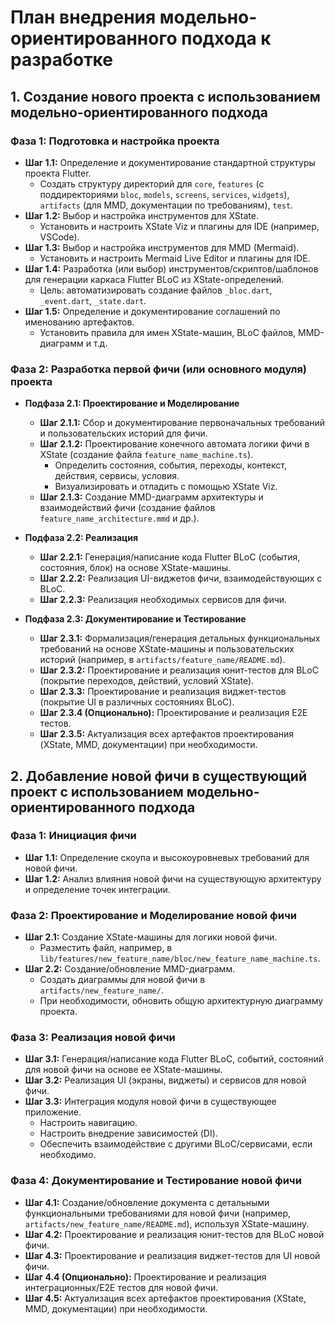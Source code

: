 # План внедрения модельно-ориентированного подхода к разработке

## 1. Создание нового проекта с использованием модельно-ориентированного подхода

### Фаза 1: Подготовка и настройка проекта
*   **Шаг 1.1:** Определение и документирование стандартной структуры проекта Flutter.
    *   Создать структуру директорий для `core`, `features` (с поддиректориями `bloc`, `models`, `screens`, `services`, `widgets`), `artifacts` (для MMD, документации по требованиям), `test`.
*   **Шаг 1.2:** Выбор и настройка инструментов для XState.
    *   Установить и настроить XState Viz и плагины для IDE (например, VSCode).
*   **Шаг 1.3:** Выбор и настройка инструментов для MMD (Mermaid).
    *   Установить и настроить Mermaid Live Editor и плагины для IDE.
*   **Шаг 1.4:** Разработка (или выбор) инструментов/скриптов/шаблонов для генерации каркаса Flutter BLoC из XState-определений.
    *   Цель: автоматизировать создание файлов `_bloc.dart`, `_event.dart`, `_state.dart`.
*   **Шаг 1.5:** Определение и документирование соглашений по именованию артефактов.
    *   Установить правила для имен XState-машин, BLoC файлов, MMD-диаграмм и т.д.

### Фаза 2: Разработка первой фичи (или основного модуля) проекта

*   **Подфаза 2.1: Проектирование и Моделирование**
    *   **Шаг 2.1.1:** Сбор и документирование первоначальных требований и пользовательских историй для фичи.
    *   **Шаг 2.1.2:** Проектирование конечного автомата логики фичи в XState (создание файла `feature_name_machine.ts`).
        *   Определить состояния, события, переходы, контекст, действия, сервисы, условия.
        *   Визуализировать и отладить с помощью XState Viz.
    *   **Шаг 2.1.3:** Создание MMD-диаграмм архитектуры и взаимодействий фичи (создание файлов `feature_name_architecture.mmd` и др.).

*   **Подфаза 2.2: Реализация**
    *   **Шаг 2.2.1:** Генерация/написание кода Flutter BLoC (события, состояния, блок) на основе XState-машины.
    *   **Шаг 2.2.2:** Реализация UI-виджетов фичи, взаимодействующих с BLoC.
    *   **Шаг 2.2.3:** Реализация необходимых сервисов для фичи.

*   **Подфаза 2.3: Документирование и Тестирование**
    *   **Шаг 2.3.1:** Формализация/генерация детальных функциональных требований на основе XState-машины и пользовательских историй (например, в `artifacts/feature_name/README.md`).
    *   **Шаг 2.3.2:** Проектирование и реализация юнит-тестов для BLoC (покрытие переходов, действий, условий XState).
    *   **Шаг 2.3.3:** Проектирование и реализация виджет-тестов (покрытие UI в различных состояниях BLoC).
    *   **Шаг 2.3.4 (Опционально):** Проектирование и реализация E2E тестов.
    *   **Шаг 2.3.5:** Актуализация всех артефактов проектирования (XState, MMD, документации) при необходимости.

## 2. Добавление новой фичи в существующий проект с использованием модельно-ориентированного подхода

### Фаза 1: Инициация фичи
*   **Шаг 1.1:** Определение скоупа и высокоуровневых требований для новой фичи.
*   **Шаг 1.2:** Анализ влияния новой фичи на существующую архитектуру и определение точек интеграции.

### Фаза 2: Проектирование и Моделирование новой фичи
*   **Шаг 2.1:** Создание XState-машины для логики новой фичи.
    *   Разместить файл, например, в `lib/features/new_feature_name/bloc/new_feature_name_machine.ts`.
*   **Шаг 2.2:** Создание/обновление MMD-диаграмм.
    *   Создать диаграммы для новой фичи в `artifacts/new_feature_name/`.
    *   При необходимости, обновить общую архитектурную диаграмму проекта.

### Фаза 3: Реализация новой фичи
*   **Шаг 3.1:** Генерация/написание кода Flutter BLoC, событий, состояний для новой фичи на основе ее XState-машины.
*   **Шаг 3.2:** Реализация UI (экраны, виджеты) и сервисов для новой фичи.
*   **Шаг 3.3:** Интеграция модуля новой фичи в существующее приложение.
    *   Настроить навигацию.
    *   Настроить внедрение зависимостей (DI).
    *   Обеспечить взаимодействие с другими BLoC/сервисами, если необходимо.

### Фаза 4: Документирование и Тестирование новой фичи
*   **Шаг 4.1:** Создание/обновление документа с детальными функциональными требованиями для новой фичи (например, `artifacts/new_feature_name/README.md`), используя XState-машину.
*   **Шаг 4.2:** Проектирование и реализация юнит-тестов для BLoC новой фичи.
*   **Шаг 4.3:** Проектирование и реализация виджет-тестов для UI новой фичи.
*   **Шаг 4.4 (Опционально):** Проектирование и реализация интеграционных/E2E тестов для новой фичи.
*   **Шаг 4.5:** Актуализация всех артефактов проектирования (XState, MMD, документации) при необходимости.
